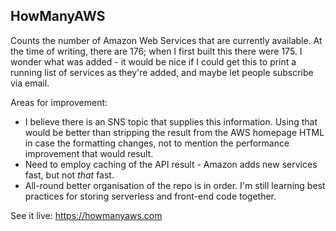 ## HowManyAWS

Counts the number of Amazon Web Services that are currently available. At the time of writing, there are 176; when I first built this there were 175. I wonder what was added - it would be nice if I could get this to print a running list of services as they're added, and maybe let people subscribe via email.

Areas for improvement:
* I believe there is an SNS topic that supplies this information. Using that would be better than stripping the result from the AWS homepage HTML in case the formatting changes, not to mention the performance improvement that would result.
* Need to employ caching of the API result - Amazon adds new services fast, but not *that* fast.
* All-round better organisation of the repo is in order. I'm still learning best practices for storing serverless and front-end code together.

See it live: https://howmanyaws.com